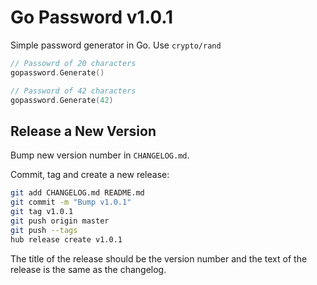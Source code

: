 # Go Password v1.0.1

Simple password generator in Go. Use `crypto/rand`

```go
// Passowrd of 20 characters
gopassword.Generate()

// Password of 42 characters
gopassword.Generate(42)
```

## Release a New Version

Bump new version number in `CHANGELOG.md`.

Commit, tag and create a new release:

```sh
git add CHANGELOG.md README.md
git commit -m "Bump v1.0.1"
git tag v1.0.1
git push origin master
git push --tags
hub release create v1.0.1
```

The title of the release should be the version number and the text of the release is the same as the changelog.
